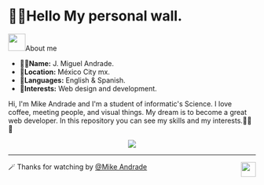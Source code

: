
# 👨‍🚀Hello My personal wall.

<p><img src= "https://media3.giphy.com/media/KDPgrtu0QlkjDP9mj4/giphy.gif?cid=ecf05e47jur46zl7n3wjzo5hm0hcv06g6gslcgmfs5bjum4r&rid=giphy.gif&ct=s" width="35">About me</p>

* 👨‍🚀**Name:** J. Miguel Andrade.
* 📍**Location:** México City mx.
* 🙊**Languages:** English & Spanish.
* 🎯**Interests:** Web design and development.

Hi, I'm Mike Andrade and I'm a student of informatic's Science. I love coffee, meeting people, and visual things. My dream is to become a great web developer. In this repository you can see my skills and my interests.🙂🚀✨

<p align="center"><img src="https://media1.giphy.com/media/L8K62iTDkzGX6/giphy.gif?cid=ecf05e4793jxu6uvwt00nm1206khmmsu9d8y6j5snibewfoz&rid=giphy.gif&ct=g"></p>

---

🪄 Thanks for watching by [@Mike Andrade](https://github.com/Mike-std-cpu)<img align="right" src="https://media2.giphy.com/media/uL23EgTN7oEweMVy7R/200w.webp?cid=ecf05e47ev3qz7stswwx3ottvkvinyaw9bq36k6jao82l1ts&rid=200w.webp&ct=s" width="30">
